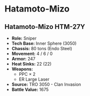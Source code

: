 # Hatamoto-Mizo
## Hatamoto-Mizo HTM-27Y
- **Role:** Sniper
- **Tech Base:** Inner Sphere (3050)
- **Chassis:** 80 tons (Endo Steel)
- **Movement:** 4 / 6 / 0
- **Armor:** 247
- **Heat Sinks:** 22 (22)
- **Weapons:**
  - PPC × 2
  - ER Large Laser
- **Source:** TRO 3050 - Clan Invasion
- **Battle Value:** 1675

